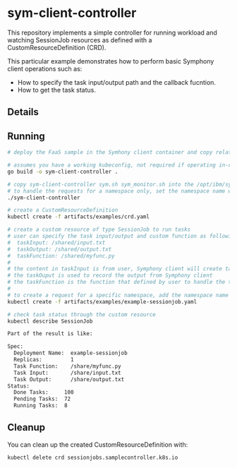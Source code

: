 # sym-client-controller

This repository implements a simple controller for running workload and watching SessionJob resources as
defined with a CustomResourceDefinition (CRD).

This particular example demonstrates how to perform basic Symphony client operations such as:

* How to specify the task input/output path and the callback fucntion.
* How to get the task status.

## Details

## Running

```sh
# deploy the FaaS sample in the Symhony client container and copy related files (input.txt myfunc.py) to folder /share.

# assumes you have a working kubeconfig, not required if operating in-cluster
go build -o sym-client-controller .

# copy sym-client-controller sym.sh sym_monitor.sh into the /opt/ibm/sym-client-controller folder of the Symhony client container, grant 775 permission for the .sh files and then run the following command:
# to handle the requests for a namespace only, set the namespace name with environment variable like "export NAMESPACE=dept-a"
./sym-client-controller

# create a CustomResourceDefinition
kubectl create -f artifacts/examples/crd.yaml

# create a custom resource of type SessionJob to run tasks
# user can specify the task input/output and custom function as following:
#  taskInput: /shared/input.txt
#  taskOutput: /shared/output.txt
#  taskFunction: /shared/myfunc.py
#
# the content in taskInput is from user, Symphony client will create tasks based on it
# the taskOuput is used to record the output from Symphony client
# the taskFunction is the function that defined by user to handle the tasks from taskInput
#
# to create a request for a specific namespace, add the namespace name at the end of the command like "-n dept-a"
kubectl create -f artifacts/examples/example-sessionjob.yaml

# check task status through the custom resource
kubectl describe SessionJob

Part of the result is like:

Spec:
  Deployment Name:  example-sessionjob
  Replicas:         1
  Task Function:    /share/myfunc.py
  Task Input:       /share/input.txt
  Task Output:      /share/output.txt
Status:
  Done Tasks:     100
  Pending Tasks:  72
  Running Tasks:  8

```

## Cleanup

You can clean up the created CustomResourceDefinition with:

    kubectl delete crd sessionjobs.samplecontroller.k8s.io
